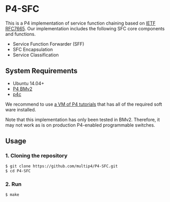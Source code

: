 # P4-SFC

This is a P4 implementation of service function chaining based on [IETF RFC7665](https://tools.ietf.org/html/rfc7665).
Our implementation includes the following SFC core components and functions.

* Service Function Forwarder (SFF)
* SFC Encapsulation
* Service Classification

## System Requirements
* Ubuntu 14.04+
* [P4 BMv2](https://github.com/p4lang/behavioral-model)
* [p4c](https://github.com/p4lang/p4c)

We recommend to use [a VM of P4 tutorials](https://github.com/p4lang/tutorials/tree/sigcomm18-final-edits) that has all of the required soft ware installed.

Note that this implementation has only been tested in BMv2.
Therefore, it may not work as is on production P4-enabled programmable switches.

## Usage

### 1. Cloning the repository
```bash
$ git clone https://github.com/multip4/P4-SFC.git
$ cd P4-SFC
```

### 2. Run

```bash
$ make
```
